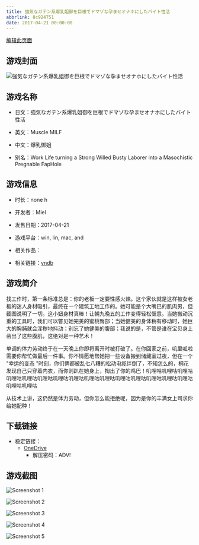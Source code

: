 ```yaml
---
title: 強気なガテン系爆乳姐御を巨根でドマゾな孕ませオナホにしたバイト性活
abbrlink: 8c924751
date: 2017-04-21 00:00:00
---
```

[编辑此页面](https://github.com/ACG-3/ADV3-source/blob/main/source/_posts/games/%E5%BC%B7%E6%B0%97%E3%81%AA%E3%82%AC%E3%83%86%E3%83%B3%E7%B3%BB%E7%88%86%E4%B9%B3%E5%A7%90%E5%BE%A1%E3%82%92%E5%B7%A8%E6%A0%B9%E3%81%A7%E3%83%89%E3%83%9E%E3%82%BE%E3%81%AA%E5%AD%95%E3%81%BE%E3%81%9B%E3%82%AA%E3%83%8A%E3%83%9B%E3%81%AB%E3%81%97%E3%81%9F%E3%83%90%E3%82%A4%E3%83%88%E6%80%A7%E6%B4%BB.md)

## 游戏封面

![強気なガテン系爆乳姐御を巨根でドマゾな孕ませオナホにしたバイト性活](https://pan.timero.xyz/d/onedrive/img_lib_001/%E5%BC%B7%E6%B0%97%E3%81%AA%E3%82%AC%E3%83%86%E3%83%B3%E7%B3%BB%E7%88%86%E4%B9%B3%E5%A7%90%E5%BE%A1%E3%82%92%E5%B7%A8%E6%A0%B9%E3%81%A7%E3%83%89%E3%83%9E%E3%82%BE%E3%81%AA%E5%AD%95%E3%81%BE%E3%81%9B%E3%82%AA%E3%83%8A%E3%83%9B%E3%81%AB%E3%81%97%E3%81%9F%E3%83%90%E3%82%A4%E3%83%88%E6%80%A7%E6%B4%BB_cover.avif)


## 游戏名称

- 日文：強気なガテン系爆乳姐御を巨根でドマゾな孕ませオナホにしたバイト性活
- 英文：Muscle MILF
- 中文：爆乳御姐

- 别名：Work Life turning a Strong Willed Busty Laborer into a Masochistic Pregnable FapHole


## 游戏信息

- 时长：none h
- 开发者：Miel
- 发售日期：2017-04-21
- 游戏平台：win, lin, mac, and
- 相关作品：

- 相关链接：[vndb](https://vndb.org/v21147)


## 游戏简介

找工作时，第一条标准总是：你的老板一定要性感火辣。这个家伙就是这样被女老板的迷人身材吸引，最终在一个建筑工地工作的。她可能是个大嘴巴的肌肉男，但截图说明了一切。这小妞身材真棒！让朝九晚五的工作变得轻松惬意。当她搬动沉重的工具时，我们可以瞥见她完美的蜜桃臀部；当她健美的身体稍有移动时，她巨大的胸脯就会淫秽地抖动；别忘了她健美的腹部；我说的是，不管是谁在宝贝身上凿出了这些腹肌，这绝对是一种艺术！

单调的体力劳动终于在一天晚上你即将离开时被打破了。在你回家之前，叽里呱啦需要你帮忙做最后一件事。你不情愿地帮她把一些设备搬到储藏室过夜，但在一个 "幸运的变态 "时刻，你们俩都被乱七八糟的松动电缆绊倒了，不知怎么的，桐花发现自己只穿着内衣，而你则趴在她身上，掏出了你的鸡巴！叽哩咕叽哩咕叽哩咕叽哩咕叽哩咕叽哩咕叽哩咕叽哩咕叽哩咕叽哩咕叽哩咕叽哩咕叽哩咕叽哩咕叽哩咕叽哩咕叽哩咕

从技术上讲，这仍然是体力劳动，但你怎么能拒绝呢，因为是你的丰满女上司求你给她配种！




## 下载链接

- 稳定链接：
    - [OneDrive](https://pan.timero.xyz/onedrive/adv_lib_001/%E5%BC%B7%E6%B0%97%E3%81%AA%E3%82%AC%E3%83%86%E3%83%B3%E7%B3%BB%E7%88%86%E4%B9%B3%E5%A7%90%E5%BE%A1%E3%82%92%E5%B7%A8%E6%A0%B9%E3%81%A7%E3%83%89%E3%83%9E%E3%82%BE%E3%81%AA%E5%AD%95%E3%81%BE%E3%81%9B%E3%82%AA%E3%83%8A%E3%83%9B%E3%81%AB%E3%81%97%E3%81%9F%E3%83%90%E3%82%A4%E3%83%88%E6%80%A7%E6%B4%BB)
        - 解压密码：ADV!



## 游戏截图


![Screenshot 1](https://pan.timero.xyz/d/onedrive/img_lib_001/%E5%BC%B7%E6%B0%97%E3%81%AA%E3%82%AC%E3%83%86%E3%83%B3%E7%B3%BB%E7%88%86%E4%B9%B3%E5%A7%90%E5%BE%A1%E3%82%92%E5%B7%A8%E6%A0%B9%E3%81%A7%E3%83%89%E3%83%9E%E3%82%BE%E3%81%AA%E5%AD%95%E3%81%BE%E3%81%9B%E3%82%AA%E3%83%8A%E3%83%9B%E3%81%AB%E3%81%97%E3%81%9F%E3%83%90%E3%82%A4%E3%83%88%E6%80%A7%E6%B4%BB_Screenshot_1.avif)

![Screenshot 2](https://pan.timero.xyz/d/onedrive/img_lib_001/%E5%BC%B7%E6%B0%97%E3%81%AA%E3%82%AC%E3%83%86%E3%83%B3%E7%B3%BB%E7%88%86%E4%B9%B3%E5%A7%90%E5%BE%A1%E3%82%92%E5%B7%A8%E6%A0%B9%E3%81%A7%E3%83%89%E3%83%9E%E3%82%BE%E3%81%AA%E5%AD%95%E3%81%BE%E3%81%9B%E3%82%AA%E3%83%8A%E3%83%9B%E3%81%AB%E3%81%97%E3%81%9F%E3%83%90%E3%82%A4%E3%83%88%E6%80%A7%E6%B4%BB_Screenshot_2.avif)

![Screenshot 3](https://pan.timero.xyz/d/onedrive/img_lib_001/%E5%BC%B7%E6%B0%97%E3%81%AA%E3%82%AC%E3%83%86%E3%83%B3%E7%B3%BB%E7%88%86%E4%B9%B3%E5%A7%90%E5%BE%A1%E3%82%92%E5%B7%A8%E6%A0%B9%E3%81%A7%E3%83%89%E3%83%9E%E3%82%BE%E3%81%AA%E5%AD%95%E3%81%BE%E3%81%9B%E3%82%AA%E3%83%8A%E3%83%9B%E3%81%AB%E3%81%97%E3%81%9F%E3%83%90%E3%82%A4%E3%83%88%E6%80%A7%E6%B4%BB_Screenshot_3.avif)

![Screenshot 4](https://pan.timero.xyz/d/onedrive/img_lib_001/%E5%BC%B7%E6%B0%97%E3%81%AA%E3%82%AC%E3%83%86%E3%83%B3%E7%B3%BB%E7%88%86%E4%B9%B3%E5%A7%90%E5%BE%A1%E3%82%92%E5%B7%A8%E6%A0%B9%E3%81%A7%E3%83%89%E3%83%9E%E3%82%BE%E3%81%AA%E5%AD%95%E3%81%BE%E3%81%9B%E3%82%AA%E3%83%8A%E3%83%9B%E3%81%AB%E3%81%97%E3%81%9F%E3%83%90%E3%82%A4%E3%83%88%E6%80%A7%E6%B4%BB_Screenshot_4.avif)

![Screenshot 5](https://pan.timero.xyz/d/onedrive/img_lib_001/%E5%BC%B7%E6%B0%97%E3%81%AA%E3%82%AC%E3%83%86%E3%83%B3%E7%B3%BB%E7%88%86%E4%B9%B3%E5%A7%90%E5%BE%A1%E3%82%92%E5%B7%A8%E6%A0%B9%E3%81%A7%E3%83%89%E3%83%9E%E3%82%BE%E3%81%AA%E5%AD%95%E3%81%BE%E3%81%9B%E3%82%AA%E3%83%8A%E3%83%9B%E3%81%AB%E3%81%97%E3%81%9F%E3%83%90%E3%82%A4%E3%83%88%E6%80%A7%E6%B4%BB_Screenshot_5.avif)

